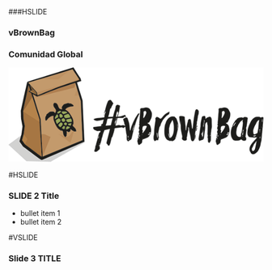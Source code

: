 
###HSLIDE

### vBrownBag
### Comunidad Global
![Logo](/VBB_logo_landsc_transp565x209px.png)


#HSLIDE
### SLIDE 2 Title

   - bullet item 1
   - bullet item 2

#VSLIDE

### Slide 3 TITLE
